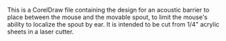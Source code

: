 This is a CorelDraw file containing the design for an acoustic barrier to place between the mouse and the movable spout, to limit the mouse's ability to localize the spout by ear. It is intended to be cut from 1/4" acrylic sheets in a laser cutter.
